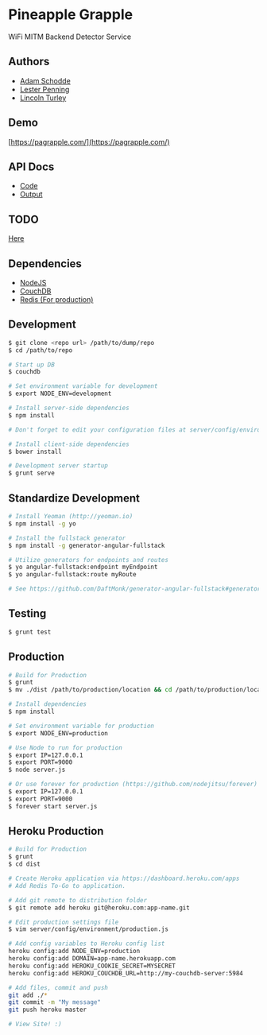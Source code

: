 Pineapple Grapple
============

WiFi MITM Backend Detector Service

Authors
-------
* [Adam Schodde](mailto:aaschodd@asu.edu)
* [Lester Penning](mailto:Lester.Penning@asu.edu)
* [Lincoln Turley](mailto:llturley@asu.edu)

Demo
-----
[https://pagrapple.com/](https://pagrapple.com/)

API Docs
--------
* [Code](/client/docs/)
* [Output](https://pagrapple.com/docs/)


TODO
-----
[Here](TODO.md)

Dependencies
------------

* [NodeJS](http://nodejs.org/)
* [CouchDB](http://couchdb.apache.org/)
* [Redis (For production)](http://redis.io/)

Development
-----------

```bash
$ git clone <repo url> /path/to/dump/repo
$ cd /path/to/repo

# Start up DB
$ couchdb

# Set environment variable for development
$ export NODE_ENV=development

# Install server-side dependencies
$ npm install

# Don't forget to edit your configuration files at server/config/environment

# Install client-side dependencies
$ bower install

# Development server startup
$ grunt serve
```

Standardize Development
------------------------

```bash
# Install Yeoman (http://yeoman.io)
$ npm install -g yo

# Install the fullstack generator
$ npm install -g generator-angular-fullstack

# Utilize generators for endpoints and routes
$ yo angular-fullstack:endpoint myEndpoint
$ yo angular-fullstack:route myRoute

# See https://github.com/DaftMonk/generator-angular-fullstack#generators for full list.
```

Testing
------

```bash
$ grunt test
```

Production
----------

```bash
# Build for Production
$ grunt
$ mv ./dist /path/to/production/location && cd /path/to/production/location

# Install dependencies
$ npm install

# Set environment variable for production
$ export NODE_ENV=production

# Use Node to run for production
$ export IP=127.0.0.1
$ export PORT=9000
$ node server.js

# Or use forever for production (https://github.com/nodejitsu/forever)
$ export IP=127.0.0.1
$ export PORT=9000
$ forever start server.js
```

Heroku Production
----------------

```bash
# Build for Production
$ grunt
$ cd dist

# Create Heroku application via https://dashboard.heroku.com/apps
# Add Redis To-Go to application.

# Add git remote to distribution folder
$ git remote add heroku git@heroku.com:app-name.git

# Edit production settings file
$ vim server/config/environment/production.js

# Add config variables to Heroku config list
heroku config:add NODE_ENV=production
heroku config:add DOMAIN=app-name.herokuapp.com
heroku config:add HEROKU_COOKIE_SECRET=MYSECRET
heroku config:add HEROKU_COUCHDB_URL=http://my-couchdb-server:5984

# Add files, commit and push
git add ./*
git commit -m "My message"
git push heroku master

# View Site! :)
```